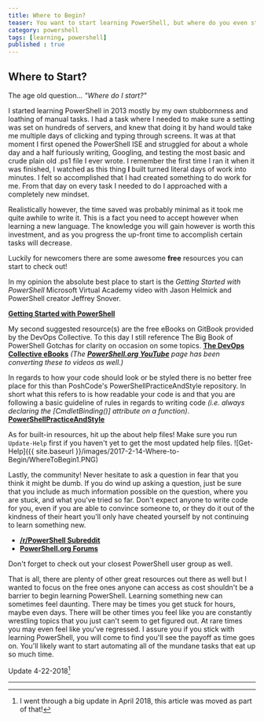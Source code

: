 ```yaml
---
title: Where to Begin?
teaser: You want to start learning PowerShell, but where do you even start?! Hint; Here!
category: powershell
tags: [learning, powershell]
published : true
---
```


## Where to Start?

The age old question... *"Where do I start?"*

I started learning PowerShell in 2013 mostly by my own stubbornness and loathing of manual tasks.  I had a task where I needed to make sure a setting was set on hundreds of servers, and knew that doing it by hand would take me multiple days of clicking and typing through screens.  It was at that moment I first opened the PowerShell ISE and struggled for about a whole day and a half furiously writing, Googling, and testing the most basic and crude plain old .ps1 file I ever wrote.  I remember the first time I ran it when it was finished, I watched as this thing **I** built turned literal days of work into minutes.  I felt so accomplished that I had created something to do work for me.  From that day on every task I needed to do I approached with a completely new mindset.

Realistically however, the time saved was probably minimal as it took me quite awhile to write it.  This is a fact you need to accept however when learning a new language.  The knowledge you will gain however is worth this investment, and as you progress the up-front time to accomplish certain tasks will decrease.

Luckily for newcomers there are some awesome **free** resources you can start to check out!

In my opinion the absolute best place to start is the *Getting Started with PowerShell* Microsoft Virtual Academy video with Jason Helmick and PowerShell creator Jeffrey Snover.

**[Getting Started with PowerShell](https://mva.microsoft.com/en-us/training-courses/getting-started-with-powershell-3-0-jump-start-8276?l=r54IrOWy_2304984382)**

My second suggested resource(s) are the free eBooks on GitBook provided by the DevOps Collective.  To this day I still reference The Big Book of PowerShell Gotchas for clarity on occasion on some topics.
**[The DevOps Collective eBooks](https://www.gitbook.com/@devopscollective)**  *(The **[PowerShell.org YouTube](https://www.youtube.com/channel/UCqIw7UUwC5fUBFXYX68aMrQ)** page has been converting these to videos as well.)*

In regards to how your code should look or be styled there is no better free place for this than PoshCode's PowerShellPracticeAndStyle repository.  In short what this refers to is how readable your code is and that you are following a basic guideline of rules in regards to writing code *(i.e. always declaring the [CmdletBinding()] attribute on a function)*.
**[PowerShellPracticeAndStyle](https://github.com/PoshCode/PowerShellPracticeAndStyle/blob/master/Style%20Guide/Introduction.md)**

As for built-in resources, hit up the about help files!  Make sure you run `Update-Help` first if you haven't yet to get the most updated help files.
![Get-Help]({{ site.baseurl }}/images/2017-2-14-Where-to-Begin/WhereToBegin1.PNG)

Lastly, the community!  Never hesitate to ask a question in fear that you think it might be dumb.  If you do wind up asking a question, just be sure that you include as much information possible on the question, where you are stuck, and what you've tried so far.  Don't expect anyone to write code for you, even if you are able to convince someone to, or they do it out of the kindness of their heart you'll only have cheated yourself by not continuing to learn something new.

* **[/r/PowerShell Subreddit](https://www.reddit.com/r/PowerShell/)**
* **[PowerShell.org Forums](https://powershell.org/forums/)**

Don't forget to check out your closest PowerShell user group as well.

That is all, there are plenty of other great resources out there as well but I wanted to focus on the free ones anyone can access as cost shouldn't be a barrier to begin learning PowerShell.  Learning something new can sometimes feel daunting.  There may be times you get stuck for hours, maybe even days.  There will be other times you feel like you are constantly wrestling topics that you just can't seem to get figured out.  At rare times you may even feel like you've regressed.  I assure you if you stick with learning PowerShell, you will come to find you'll see the payoff as time goes on.  You'll likely want to start automating all of the mundane tasks that eat up so much time.

Update 4-22-2018[^1]

---

[^1]:
    I went through a big update in April 2018, this article was moved as part of that!